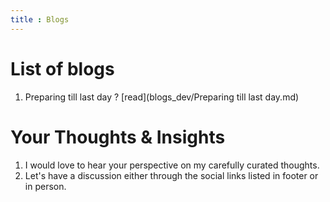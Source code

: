 ```yaml
---
title : Blogs
---
```


# List of blogs 

1. Preparing till last day ? [read](blogs_dev/Preparing till last day.md)


# Your Thoughts & Insights 
1. I would love to hear your perspective on my carefully curated thoughts.
2. Let's have a discussion either through the social links listed in footer or in person.